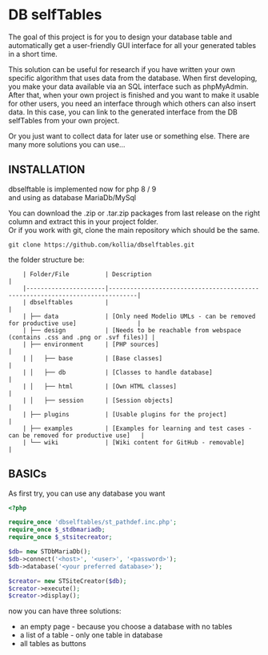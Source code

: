 # DB selfTables
The goal of this project is for you to design your database table and automatically get a user-friendly GUI interface for all your generated tables in a short time.

This solution can be useful for research if you have written your own specific algorithm that uses data from the database. 
When first developing, you make your data available via an SQL interface such as phpMyAdmin. After that, when your own project is finished and you want to make it usable for other users, you need an interface through which others can also insert data. In this case, you can link to the generated interface from the DB selfTables from your own project.

Or you just want to collect data for later use or something else. There are many more solutions you can use...


## INSTALLATION
dbselftable is implemented now for php 8 / 9<br />
and using as database MariaDb/MySql

You can download the .zip or .tar.zip packages from last release on the right column and extract this in your project folder.<br />
Or if you work with git, clone the main repository which should be the same.
```
git clone https://github.com/kollia/dbselftables.git
```

the folder structure be:
```
    | Folder/File          | Description                                                                  |
    |----------------------|------------------------------------------------------------------------------|
    | dbselftables         |                                                                              |
    | ├── data             | [Only need Modelio UMLs - can be removed for productive use]                 |
    | ├── design           | [Needs to be reachable from webspace (contains .css and .png or .svf files)] |
    | ├── environment      | [PHP sources]                                                                |
    | │   ├── base         | [Base classes]                                                               |
    | │   ├── db           | [Classes to handle database]                                                 |
    | │   ├── html         | [Own HTML classes]                                                           |
    | │   ├── session      | [Session objects]                                                            |
    | ├── plugins          | [Usable plugins for the project]                                             |
    | ├── examples         | [Examples for learning and test cases - can be removed for productive use]   |
    | └── wiki             | [Wiki content for GitHub - removable]                                        |
```


## BASICs
As first try, you can use any database you want
```php
<?php

require_once 'dbselftables/st_pathdef.inc.php';
require_once $_stdbmariadb;
require_once $_stsitecreator;

$db= new STDbMariaDb();
$db->connect('<host>', '<user>', '<password>');
$db->database('<your preferred database>');

$creator= new STSiteCreator($db);
$creator->execute();
$creator->display();

```
now you can have three solutions:
 - an empty page - because you choose a database with no tables
 - a list of a table - only one table in database
 - all tables as buttons